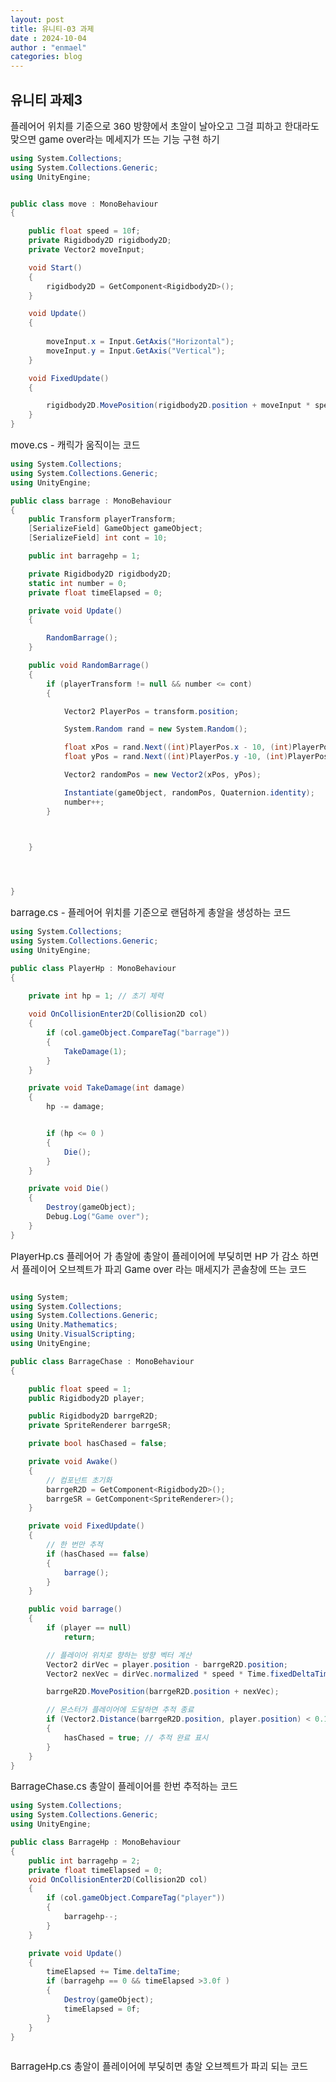 ```yaml
---
layout: post
title: 유니티-03 과제 
date : 2024-10-04
author : "enmael"
categories: blog
---
```

<h2> 유니티 과제3 </h2>


<span style="font-size: 15px;">
 플레어어 위치를 기준으로 360 방향에서 초알이 날아오고 
</span>

<span style="font-size: 15px;">
 그걸 피하고 한대라도 맞으면 game over라는 메세지가 뜨는 기능 구현 하기
</span>

```csharp
using System.Collections;
using System.Collections.Generic;
using UnityEngine;


public class move : MonoBehaviour
{

    public float speed = 10f;
    private Rigidbody2D rigidbody2D;
    private Vector2 moveInput;

    void Start()
    {
        rigidbody2D = GetComponent<Rigidbody2D>(); 
    }

    void Update()
    {
      
        moveInput.x = Input.GetAxis("Horizontal");
        moveInput.y = Input.GetAxis("Vertical"); 
    }

    void FixedUpdate()
    {

        rigidbody2D.MovePosition(rigidbody2D.position + moveInput * speed * Time.fixedDeltaTime);
    }
}


```

<span style="font-size: 15px;">
 move.cs
</span>

<span style="font-size: 15px;">
 - 캐릭가 움직이는 코드 
</span>

```csharp
using System.Collections;
using System.Collections.Generic;
using UnityEngine;

public class barrage : MonoBehaviour
{
    public Transform playerTransform;
    [SerializeField] GameObject gameObject;
    [SerializeField] int cont = 10;

    public int barragehp = 1;

    private Rigidbody2D rigidbody2D;
    static int number = 0;
    private float timeElapsed = 0;  

    private void Update()
    {

        RandomBarrage();
    }

    public void RandomBarrage()
    {
        if (playerTransform != null && number <= cont)
        {

            Vector2 PlayerPos = transform.position;

            System.Random rand = new System.Random();

            float xPos = rand.Next((int)PlayerPos.x - 10, (int)PlayerPos.x + 10);
            float yPos = rand.Next((int)PlayerPos.y -10, (int)PlayerPos.y + 10);

            Vector2 randomPos = new Vector2(xPos, yPos);

            Instantiate(gameObject, randomPos, Quaternion.identity);
            number++;   
        }



    }


  

}

```

<span style="font-size: 15px;">
 barrage.cs
</span>

<span style="font-size: 15px;">
 - 플레어어 위치를 기준으로 랜덤하게 총알을 생성하는 코드 
</span>

```csharp
using System.Collections;
using System.Collections.Generic;
using UnityEngine;

public class PlayerHp : MonoBehaviour
{
    
    private int hp = 1; // 초기 체력

    void OnCollisionEnter2D(Collision2D col)
    {
        if (col.gameObject.CompareTag("barrage")) 
        {
            TakeDamage(1); 
        }
    }

    private void TakeDamage(int damage)
    {
        hp -= damage;


        if (hp <= 0 )
        {
            Die(); 
        }
    }

    private void Die()
    {
        Destroy(gameObject);
        Debug.Log("Game over");
    }
}

```

<span style="font-size: 15px;">
 PlayerHp.cs
</span>

<span style="font-size: 15px;">
  플레어어 가 총알에 총알이 플레이어에 부딪히면 HP 가 감소 하면서 플레이어 오브젝트가 파괴 Game over 라는 매세지가 콘솔창에 뜨는 코드
</span>

```csharp

using System;
using System.Collections;
using System.Collections.Generic;
using Unity.Mathematics;
using Unity.VisualScripting;
using UnityEngine;

public class BarrageChase : MonoBehaviour
{

    public float speed = 1;
    public Rigidbody2D player; 

    public Rigidbody2D barrgeR2D; 
    private SpriteRenderer barrgeSR; 

    private bool hasChased = false; 

    private void Awake()
    {
        // 컴포넌트 초기화
        barrgeR2D = GetComponent<Rigidbody2D>();
        barrgeSR = GetComponent<SpriteRenderer>();
    }

    private void FixedUpdate()
    {
        // 한 번만 추적
        if (hasChased == false)
        {
            barrage();
        }
    }

    public void barrage()
    {
        if (player == null)
            return;

        // 플레이어 위치로 향하는 방향 벡터 계산
        Vector2 dirVec = player.position - barrgeR2D.position;
        Vector2 nexVec = dirVec.normalized * speed * Time.fixedDeltaTime;

        barrgeR2D.MovePosition(barrgeR2D.position + nexVec);

        // 몬스터가 플레이어에 도달하면 추적 종료
        if (Vector2.Distance(barrgeR2D.position, player.position) < 0.1f)
        {
            hasChased = true; // 추적 완료 표시
        }
    }
}


```

<span style="font-size: 15px;">
  BarrageChase.cs
</span>

<span style="font-size: 15px;">
 총알이 플레이어를 한번 추적하는 코드
</span>


```csharp
using System.Collections;
using System.Collections.Generic;
using UnityEngine;

public class BarrageHp : MonoBehaviour
{
    public int barragehp = 2;
    private float timeElapsed = 0;
    void OnCollisionEnter2D(Collision2D col)
    {
        if (col.gameObject.CompareTag("player"))
        {
            barragehp--;
        }
    }

    private void Update()
    {
        timeElapsed += Time.deltaTime;
        if (barragehp == 0 && timeElapsed >3.0f )
        {
            Destroy(gameObject);
            timeElapsed = 0f;
        }
    }
}



```

<span style="font-size: 15px;">
  BarrageHp.cs
</span>

<span style="font-size: 15px;">
 총알이 플레이어에 부딪히면 총알 오브젝트가 파괴 되는 코드
</span>
